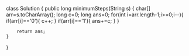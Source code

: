 class Solution {
    public long minimumSteps(String s) {
        char[] arr=s.toCharArray();
        long c=0;
        long ans=0;
        for(int i=arr.length-1;i>=0;i--){
            if(arr[i]=='0'){
                c++;
            }
            if(arr[i]=='1'){
                ans+=c;
            }
        }
        
        return ans;
    }
}